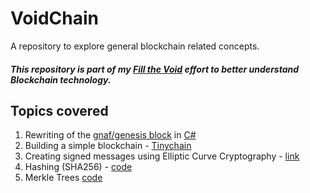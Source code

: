 # VoidChain
A repository to explore general blockchain related concepts.


##### This repository is part of my [Fill the Void](https://github.com/cybervoid/fill-the-void) effort to better understand Blockchain technology.

## Topics covered
1. Rewriting of the [gnaf/genesis block](https://github.com/Gnaf/GenesisBlockZero) in [C#](https://github.com/cybervoid/VoidChain/tree/master/VoidChainConsole/VoidChainLib/Blockchains/Voidchain)
2. Building a simple blockchain - [Tinychain](https://github.com/cybervoid/VoidChain/tree/master/VoidChainConsole/VoidChainLib/Blockchains/Tinychain)
3. Creating signed messages using Elliptic Curve Cryptography - [link](https://github.com/cybervoid/VoidChain/tree/master/VoidChainConsole/VoidChainLib/Cryptography)
4. Hashing (SHA256) - [code](https://github.com/cybervoid/VoidChain/blob/5b95b401118b2506fe4279f04eda4852cd9084ec/VoidChainConsole/VoidChainLib/Objects/Extensions.cs#L28)
5. Merkle Trees  [code](https://github.com/cybervoid/VoidChain/blob/master/VoidChainConsole/VoidChainLib/Objects/Helpers.cs)
